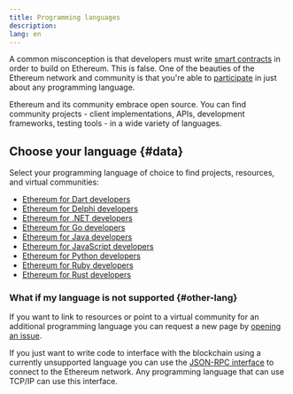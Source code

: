 ```yaml
---
title: Programming languages
description:
lang: en
---
```


A common misconception is that developers must write [smart contracts](/developers/docs/smart-contracts/) in order to build on Ethereum. This is false.
One of the beauties of the Ethereum network and community is that you're able to [participate](/community/) in just about any programming language.

Ethereum and its community embrace open source. You can find community projects - client implementations, APIs, development frameworks, testing tools - in a wide variety of languages.

## Choose your language \{#data}

Select your programming language of choice to find projects, resources, and virtual communities:

- [Ethereum for Dart developers](/developers/docs/programming-languages/dart/)
- [Ethereum for Delphi developers](/developers/docs/programming-languages/delphi/)
- [Ethereum for .NET developers](/developers/docs/programming-languages/dot-net/)
- [Ethereum for Go developers](/developers/docs/programming-languages/golang/)
- [Ethereum for Java developers](/developers/docs/programming-languages/java/)
- [Ethereum for JavaScript developers](/developers/docs/programming-languages/javascript/)
- [Ethereum for Python developers](/developers/docs/programming-languages/python/)
- [Ethereum for Ruby developers](/developers/docs/programming-languages/ruby/)
- [Ethereum for Rust developers](/developers/docs/programming-languages/rust/)

### What if my language is not supported \{#other-lang}

If you want to link to resources or point to a virtual community for an additional programming language you can request a new page by [opening an issue](https://github.com/ethereum/ethereum-org-website/issues/new/choose).

If you just want to write code to interface with the blockchain using a currently unsupported language
you can use the [JSON-RPC interface](/developers/docs/apis/json-rpc/) to connect to the Ethereum network. Any programming
language that can use TCP/IP can use this interface.
